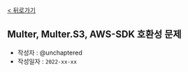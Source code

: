 [< 뒤로가기](../README.md)

## Multer, Multer.S3, AWS-SDK 호환성 문제

-   작성자 : @unchaptered
-   작성일자 : `2022-xx-xx`
